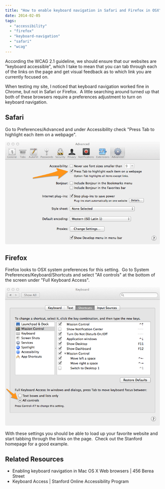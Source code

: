 ```yaml
---
title: "How to enable keyboard navigation in Safari and Firefox in OSX"
date: 2014-02-05
tags: 
  - "accessibility"
  - "firefox"
  - "keyboard-navigation"
  - "safari"
  - "wcag"
---
```


According the WCAG 2.1 guideline, we should ensure that our websites are "keyboard accessible", which I take to mean that you can tab through each of the links on the page and get visual feedback as to which link you are currently focused on.

When testing my site, I noticed that keyboard navigation worked fine in Chrome, but not in Safari or Firefox.  A little searching around turned up that both of these browsers require a preferences adjustment to turn on keyboard navigation.

## Safari

Go to Preferences/Advanced and under Accessibility check "Press Tab to highlight each item on a webpage".

![Safari preferences advanced](images/safari-prefs-advanced.png)

## Firefox

Firefox looks to OSX system preferences for this setting.  Go to System Preferences/Keyboard/Shortcuts and select "All controls" at the bottom of the screen under "Full Keyboard Access".

![OSX Keyboard Preference Screen](images/osx-prefs-keyboard-shortcuts.png)

With these settings you should be able to load up your favorite website and start tabbing through the links on the page.  Check out the Stanford homepage for a good example.

## Related Resources

- Enabling keyboard navigation in Mac OS X Web browsers | 456 Berea Street
- Keyboard Access | Stanford Online Accessibility Program
